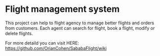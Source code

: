 # Flight management system

This project can help to flight agency to manage better flights and orders from customers.
Each agent can search for flight, book a flight, modify or delete flights.

For more detaild you can visit HERE: https://github.com/OrianCohen/SababaFlight/wiki






